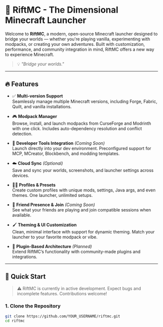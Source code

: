 # 🌌 RiftMC - The Dimensional Minecraft Launcher

Welcome to **RiftMC**, a modern, open-source Minecraft launcher designed to bridge your worlds — whether you're playing vanilla, experimenting with modpacks, or creating your own adventures. Built with customization, performance, and community integration in mind, RiftMC offers a new way to experience Minecraft.

> 💡 *"Bridge your worlds."*

---

## 🔥 Features

- ✅ **Multi-version Support**  
  Seamlessly manage multiple Minecraft versions, including Forge, Fabric, Quilt, and vanilla installations.

- 🎮 **Modpack Manager**  
  Browse, install, and launch modpacks from CurseForge and Modrinth with one click. Includes auto-dependency resolution and conflict detection.

- 🧰 **Developer Tools Integration** *(Coming Soon)*  
  Launch directly into your dev environment. Preconfigured support for MCP, MCreator, Blockbench, and modding templates.

- ☁️ **Cloud Sync** *(Optional)*  
  Save and sync your worlds, screenshots, and launcher settings across devices.

- 🧙‍♂️ **Profiles & Presets**  
  Create custom profiles with unique mods, settings, Java args, and even themes. One launcher, unlimited setups.

- 👥 **Friend Presence & Join** *(Coming Soon)*  
  See what your friends are playing and join compatible sessions when available.

- 🖌️ **Theming & UI Customization**  
  Clean, minimal interface with support for dynamic theming. Match your launcher to your favorite modpack or vibe.

- 🔌 **Plugin-Based Architecture** *(Planned)*  
  Extend RiftMC’s functionality with community-made plugins and integrations.

---

## 🚀 Quick Start

> ⚠️ RiftMC is currently in active development. Expect bugs and incomplete features. Contributions welcome!

### 1. Clone the Repository

```bash
git clone https://github.com/YOUR_USERNAME/riftmc.git
cd riftmc
